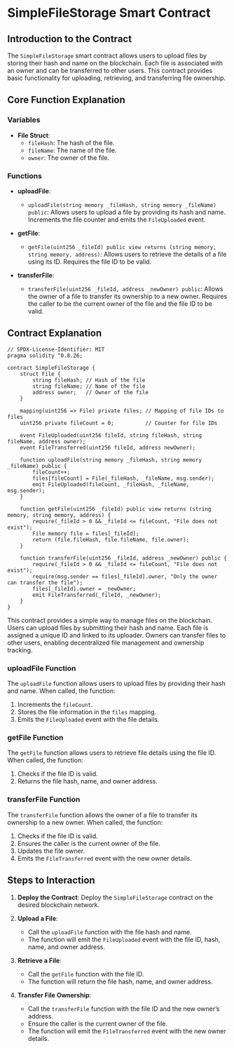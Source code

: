 # SimpleFileStorage Smart Contract

## Introduction to the Contract

The `SimpleFileStorage` smart contract allows users to upload files by storing their hash and name on the blockchain. Each file is associated with an owner and can be transferred to other users. This contract provides basic functionality for uploading, retrieving, and transferring file ownership.

## Core Function Explanation

### Variables

- **File Struct**:
  - `fileHash`: The hash of the file.
  - `fileName`: The name of the file.
  - `owner`: The owner of the file.

### Functions

- **uploadFile**:
  - `uploadFile(string memory _fileHash, string memory _fileName) public`: Allows users to upload a file by providing its hash and name. Increments the file counter and emits the `FileUploaded` event.
  
- **getFile**:
  - `getFile(uint256 _fileId) public view returns (string memory, string memory, address)`: Allows users to retrieve the details of a file using its ID. Requires the file ID to be valid.

- **transferFile**:
  - `transferFile(uint256 _fileId, address _newOwner) public`: Allows the owner of a file to transfer its ownership to a new owner. Requires the caller to be the current owner of the file and the file ID to be valid.

## Contract Explanation

```solidity
// SPDX-License-Identifier: MIT
pragma solidity ^0.8.26;

contract SimpleFileStorage {
    struct File {
        string fileHash; // Hash of the file
        string fileName; // Name of the file
        address owner;   // Owner of the file
    }

    mapping(uint256 => File) private files; // Mapping of file IDs to files
    uint256 private fileCount = 0;          // Counter for file IDs

    event FileUploaded(uint256 fileId, string fileHash, string fileName, address owner);
    event FileTransferred(uint256 fileId, address newOwner);

    function uploadFile(string memory _fileHash, string memory _fileName) public {
        fileCount++;
        files[fileCount] = File(_fileHash, _fileName, msg.sender);
        emit FileUploaded(fileCount, _fileHash, _fileName, msg.sender);
    }

    function getFile(uint256 _fileId) public view returns (string memory, string memory, address) {
        require(_fileId > 0 && _fileId <= fileCount, "File does not exist");
        File memory file = files[_fileId];
        return (file.fileHash, file.fileName, file.owner);
    }

    function transferFile(uint256 _fileId, address _newOwner) public {
        require(_fileId > 0 && _fileId <= fileCount, "File does not exist");
        require(msg.sender == files[_fileId].owner, "Only the owner can transfer the file");
        files[_fileId].owner = _newOwner;
        emit FileTransferred(_fileId, _newOwner);
    }
}
```

This contract provides a simple way to manage files on the blockchain. Users can upload files by submitting their hash and name. Each file is assigned a unique ID and linked to its uploader. Owners can transfer files to other users, enabling decentralized file management and ownership tracking.

### uploadFile Function

The `uploadFile` function allows users to upload files by providing their hash and name. When called, the function:
1. Increments the `fileCount`.
2. Stores the file information in the `files` mapping.
3. Emits the `FileUploaded` event with the file details.

### getFile Function

The `getFile` function allows users to retrieve file details using the file ID. When called, the function:
1. Checks if the file ID is valid.
2. Returns the file hash, name, and owner address.

### transferFile Function

The `transferFile` function allows the owner of a file to transfer its ownership to a new owner. When called, the function:
1. Checks if the file ID is valid.
2. Ensures the caller is the current owner of the file.
3. Updates the file owner.
4. Emits the `FileTransferred` event with the new owner details.

## Steps to Interaction

1. **Deploy the Contract**: Deploy the `SimpleFileStorage` contract on the desired blockchain network.
   
2. **Upload a File**: 
   - Call the `uploadFile` function with the file hash and name.
   - The function will emit the `FileUploaded` event with the file ID, hash, name, and owner address.

3. **Retrieve a File**:
   - Call the `getFile` function with the file ID.
   - The function will return the file hash, name, and owner address.

4. **Transfer File Ownership**:
   - Call the `transferFile` function with the file ID and the new owner’s address.
   - Ensure the caller is the current owner of the file.
   - The function will emit the `FileTransferred` event with the new owner details.
